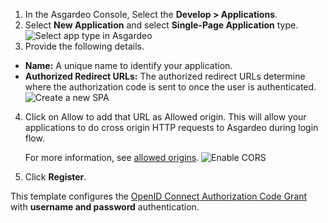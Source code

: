 
1. In the Asgardeo Console, Select the **Develop > Applications**.
2. Select **New Application** and select **Single-Page Application** type.
   <img :src="$withBase('/assets/img/guides/applications/select-app-type.png')" alt="Select app type in Asgardeo">
3. Provide the following details.
  - **Name:** A unique name to identify your application.
  - **Authorized Redirect URLs:** The authorized redirect URLs determine where the authorization code is sent to once the user is authenticated.<br>
    <img :src="$withBase('/assets/img/guides/applications/create-new-spa.png')" alt="Create a new SPA">
4. Click on Allow to add that URL as Allowed origin. This will allow your applications to do cross origin HTTP requests to Asgardeo during login flow.    
    
    For more information, see <a href="/guides/applications/spa/oidc-settings/#allowed-origins">allowed origins</a>.
    <img :src="$withBase('/assets/img/guides/applications/add-cors-spa.png')" alt="Enable CORS">
5. Click **Register**.

This template configures the [OpenID Connect Authorization Code Grant](https://openid.net/specs/openid-connect-core-1_0.html#CodeFlowAuth) with **username and password** authentication.
